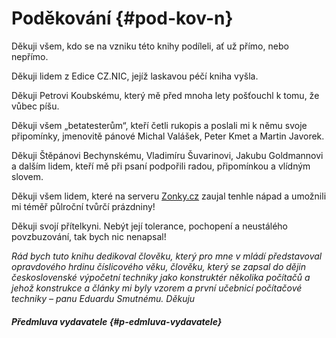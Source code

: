 # Poděkování {#pod-kov-n}

Děkuji všem, kdo se na vzniku této knihy podíleli, ať už přímo, nebo nepřímo.

Děkuji lidem z Edice CZ.NIC, jejíž laskavou péčí kniha vyšla.

Děkuji Petrovi Koubskému, který mě před mnoha lety pošťouchl k tomu, že vůbec píšu.

Děkuji všem „betatesterům“, kteří četli rukopis a poslali mi k němu svoje připomínky, jmenovitě pánové Michal Valášek, Peter Kmet a Martin Javorek.

Děkuji Štěpánovi Bechynskému, Vladimíru Šuvarinovi, Jakubu Goldmannovi a dalším lidem, kteří mě při psaní podpořili radou, připomínkou a vlídným slovem.

Děkuji všem lidem, které na serveru [Zonky.cz](http://Text%20PRE%20mPRED) zaujal tenhle nápad a umožnili mi téměř půlroční tvůrčí prázdniny!

Děkuji svojí přítelkyni. Nebýt její tolerance, pochopení a neustálého povzbuzování, tak bych nic nenapsal!

_Rád bych tuto knihu dedikoval člověku, který pro mne v mládí představoval opravdového hrdinu číslicového věku, člověku, který se zapsal do dějin československé výpočetní techniky jako konstruktér několika počítačů a jehož konstrukce a články mi byly vzorem a první učebnicí počítačové techniky – panu Eduardu Smutnému. Děkuju_

##### Předmluva vydavatele {#p-edmluva-vydavatele}